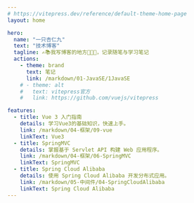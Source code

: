 ```yaml
---
# https://vitepress.dev/reference/default-theme-home-page
layout: home

hero:
  name: "一只杏仁九"
  text: "技术博客"
  tagline: ✍️📚我写博客的地方🤪🤪🤪，记录随笔与学习笔记
  actions:
    - theme: brand
      text: 笔记
      link: /markdown/01-JavaSE/1JavaSE
    # - theme: alt
    #   text: vitepress官方
    #   link: https://github.com/vuejs/vitepress

features:
  - title: Vue 3 入门指南
    details: 学习Vue3的基础知识，快速上手。
    link: /markdown/04-框架/09-vue
    linkText: Vue3
  - title: SpringMVC
    details: 掌握基于 Servlet API 构建 Web 应用程序。
    link: /markdown/04-框架/06-SpringMVC
    linkText: SpringMVC
  - title: Spring Cloud Alibaba
    details: 使用 Spring Cloud Alibaba 开发分布式应用。
    link: /markdown/05-中间件/04-SpringCloudAlibaba
    linkText: Spring Cloud Alibaba
---
```

